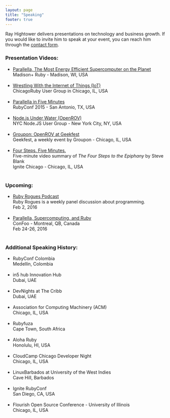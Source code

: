 ```yaml
---
layout: page
title: "Speaking"
footer: true
---
```


Ray Hightower delivers presentations on technology and business growth. If you would like to invite him to speak at your event, you can reach him through the [contact form](/contact).

### Presentation Videos:

* [Parallella, The Most Energy Efficient Supercomputer on the Planet](/blog/2015/08/22/madison-ruby-and-parallella/)<br/>Madison+ Ruby - Madison, WI, USA<br/>&nbsp;<br/>
* [Wrestling With the Internet of Things (IoT)](/blog/2015/12/02/wrestling-with-internet-of-things-iot/)<br/>ChicagoRuby User Group in Chicago, IL, USA<br/>&nbsp;<br/>
* [Parallella in Five Minutes](/blog/2015/11/16/parallella-in-5-minutes-rubyconf-2015/)<br/>RubyConf 2015 - San Antonio, TX, USA<br/>&nbsp;<br/>
* [Node.js Under Water (OpenROV)](/blog/2014/09/25/nodejs-under-water/)<br/>NYC Node.JS User Group - New York City, NY, USA<br/>&nbsp;<br/>
* [Groupon: OpenROV at Geekfest](/blog/2014/10/21/geekfest-and-openrov/)<br/>Geekfest, a weekly event by Groupon - Chicago, IL, USA<br/>&nbsp;<br/>
* [Four Steps. Five Minutes.](/blog/2012/08/31/four-steps-five-minutes/)<br/>Five-minute video summary of _The Four Steps to the Epiphany_ by Steve Blank<br/>Ignite Chicago - Chicago, IL, USA<br/>&nbsp;<br/>

### Upcoming:

* [Ruby Rogues Podcast](https://devchat.tv/ruby-rogues/)<br/>Ruby Rogues is a weekly panel discussion about programming.<br/>Feb 2, 2016<br/>&nbsp;<br/>
* [Parallella, Supercomputing, and Ruby](http://confoo.ca/en/2016/session/parallella-supercomputing-and-ruby)<br/>ConFoo - Montreal, QB, Canada<br/>Feb 24-26, 2016<br/>&nbsp;<br/>


### Additional Speaking History:

* RubyConf Colombia<br/>Medellín, Colombia<br/>&nbsp;<br/>
* in5 hub Innovation Hub<br/>Dubai, UAE<br/>&nbsp;<br/>
* DevNights at The Cribb<br/>Dubai, UAE<br/>&nbsp;<br/>
* Association for Computing Machinery (ACM)<br/>Chicago, IL, USA<br/>&nbsp;<br/>
* Rubyfuza<br/>Cape Town, South Africa<br/>&nbsp;<br/>
* Aloha Ruby<br/>Honolulu, HI, USA<br/>&nbsp;<br/>
* CloudCamp Chicago Developer Night<br/>Chicago, IL, USA<br/>&nbsp;<br/>
* LinuxBarbados at University of the West Indies<br/>Cave Hill, Barbados<br/>&nbsp;<br/>
* Ignite RubyConf<br/>San Diego, CA, USA<br/>&nbsp;<br/>
* Flourish Open Source Conference - University of Illinois<br/>Chicago, IL, USA<br/>&nbsp;<br/>

&nbsp;<br/>
&nbsp;<br/>
&nbsp;<br/>
&nbsp;<br/>
&nbsp;<br/>
&nbsp;<br/>


